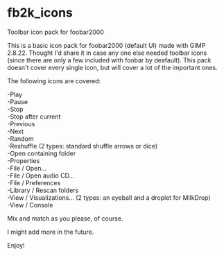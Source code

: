 # fb2k_icons
Toolbar icon pack for foobar2000

This is a basic icon pack for foobar2000 (default UI) made with GIMP 2.8.22. Thought I'd share it in case any one else needed toolbar icons (since there are only a few included with foobar by deafault). This pack doesn't cover every single icon, but will cover a lot of the important ones. 

The following icons are covered:


-Play  
-Pause  
-Stop  
-Stop after current  
-Previous  
-Next  
-Random  
-Reshuffle (2 types: standard shuffle arrows or dice)  
-Open containing folder  
-Properties  
-File / Open...  
-File / Open audio CD...  
-File / Preferences  
-Library / Rescan folders  
-View / Visualizations... (2 types: an eyeball and a droplet for MilkDrop)  
-View / Console  


Mix and match as you please, of course.  

I might add more in the future.   

Enjoy!
